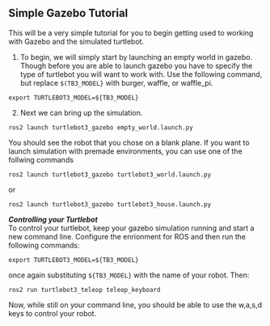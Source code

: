 ## Simple Gazebo Tutorial
This will be a very simple tutorial for you to begin getting used to working with Gazebo and the simulated turtlebot.<br>

1. To begin, we will simply start by launching an empty world in gazebo. Though before you are able to launch gazebo you have to 
specify the type of turtlebot you will want to work with. Use the following command, but replace ```$(TB3_MODEL}``` with burger, waffle,
or waffle_pi.
```
export TURTLEBOT3_MODEL=${TB3_MODEL}
```
2. Next we can bring up the simulation. 
```
ros2 launch turtlebot3_gazebo empty_world.launch.py
```
You should see the robot that you chose on a blank plane. 
If you want to launch simulation with premade environments, you can use one of the follwing commands
```
ros2 launch turtlebot3_gazebo turtlebot3_world.launch.py
```
or
```
ros2 launch turtlebot3_gazebo turtlebot3_house.launch.py
```

***Controlling your Turtlebot***<br>
To control your turtlebot, keep your gazebo simulation running and start a new command line. Configure the enrionment for ROS and then run the following commands:
```
export TURTLEBOT3_MODEL=${TB3_MODEL}
```
once again substituting ```${TB3_MODEL}``` with the name of your robot. Then:
```
ros2 run turtlebot3_teleop teleop_keyboard
```
Now, while still on your command line, you should be able to use the w,a,s,d keys to control your robot. 

 
